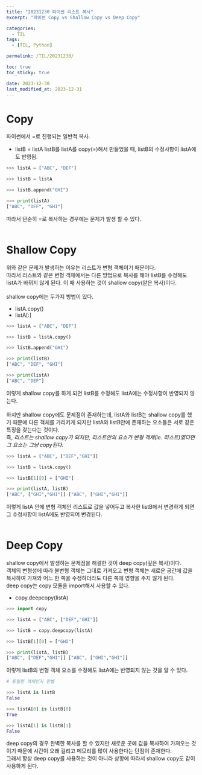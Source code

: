 ```yaml
---
title: "20231230 파이썬 리스트 복사"
excerpt: "파이썬 Copy vs Shallow Copy vs Deep Copy"

categories:
  - TIL
tags:
  - [TIL, Python]

permalink: /TIL/20231230/

toc: true
toc_sticky: true

date: 2023-12-30
last_modified_at: 2023-12-31
---
```

# Copy
파이썬에서 =로 진행되는 일반적 복사.   
- listB = listA
listB를 listA를 copy(=)해서 만들었을 때, listB의 수정사항이 listA에도 반영됨.

```python
>>> listA = ["ABC", "DEF"]

>>> listB = listA

>>> listB.append("GHI")

>>> print(listA)
["ABC", "DEF", "GHI"]
```
따라서 단순히 =로 복사하는 경우에는 문제가 발생 할 수 있다.
<br><br>


# Shallow Copy
위와 같은 문제가 발생하는 이유는 리스트가 변형 객체이기 때문이다.   
따라서 리스트와 같은 변형 객체에서는 다른 방법으로 복사를 해야 listB를 수정해도 listA가 바뀌지 않게 된다. 이 때 사용하는 것이 shallow copy(얕은 복사)이다.   
<br>
shallow copy에는 두가지 방법이 있다.   
- listA.copy()
- listA[:]

```python
>>> listA = ["ABC", "DEF"]

>>> listB = listA.copy()

>>> listB.append("GHI")

>>> print(listB)
["ABC", "DEF", "GHI"]

>>> print(listA)
["ABC", "DEF"]
```
이렇게 shallow copy를 하게 되면 listB를 수정해도 listA에는 수정사항이 반영되지 않는다.   
<br>
하지만 shallow copy에도 문제점이 존재하는데, listA와 listB는 shallow copy를 했기 때문에 다른 객체를 가리키게 되지만 listA와 listB안에 존재하는 요소들은 서로 같은 특징을 갖는다는 것이다.   
즉, *리스트는 shallow copy가 되지만, 리스트안의 요소가 변형 객체(ie. 리스트)였다면 그 요소는 그냥 copy된다.*

```python
>>> listA = ["ABC", ["DEF","GHI"]]

>>> listB = listA.copy()

>>> listB[1][0] = ["GHI"]

>>> print(listA, listB)
["ABC", ["GHI","GHI"]] ["ABC", ["GHI","GHI"]]
```
이렇게 listA 안에 변형 객체인 리스트로 값을 넣어두고 복사한 listB에서 변경하게 되면 그 수정사항이 listA에도 반영되어 변경된다.
<br><br>


# Deep Copy
shallow copy에서 발생하는 문제점을 해결한 것이 deep copy(깊은 복사)이다.   
객체의 변형성에 따라 불변형 객체는 그대로 가져오고 변형 객체는 새로운 공간에 값을 복사하여 가져와 어느 한 쪽을 수정하더라도 다른 쪽에 영향을 주지 않게 된다.   
deep copy는 copy 모듈을 import해서 사용할 수 있다.
- copy.deepcopy(listA)

```python
>>> import copy

>>> listA = ["ABC", ["DEF","GHI"]]

>>> listB = copy.deepcopy(listA)

>>> listB[1][0] = ["GHI"]

>>> print(listA, listB)
["ABC", ["DEF","GHI"]] ["ABC", ["GHI","GHI"]]
```
이렇게 listB의 변형 객체 요소를 수정해도 listA에는 반영되지 않는 것을 알 수 있다.
```python
# 동일한 객체인지 판별

>>> listA is listB
False

>>> listA[0] is listB[0]
True

>>> listA[1] is listB[1]
False
```
deep copy의 경우 완벽한 복사를 할 수 있지만 새로운 곳에 값을 복사하여 가져오는 것이기 때문에 시간이 오래 걸리고 메모리를 많이 사용한다는 단점이 존재한다.   
그래서 항상 deep copy를 사용하는 것이 아니라 상황에 따라서 shallow copy도 같이 사용하게 된다.
